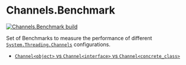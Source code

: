 # Channels.Benchmark

[![Channels.Benchmark build][buildlogo]][buildlink]

Set of Benchmarks to measure the performance of different [`System.Threading.Channels`](https://learn.microsoft.com/en-us/dotnet/core/extensions/channels) configurations.

- [`Channel<object>` vs `Channel<interface>` vs `Channel<concrete_class>`](Results/ChannelOfT_Benchmark.md)

[buildlink]: https://github.com/eduherminio/Channels.Benchmarks/actions/build/ci.yml
[buildlogo]: https://github.com/eduherminio/Channels.Benchmarks/actions/build/ci.yml/badge.svg
